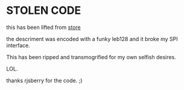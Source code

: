 # STOLEN CODE 

this has been lifted from [store](https://crates.io/crates/store/0.1.0-alpha.3)

the descriment was encoded with a funky leb128 and it broke my SPI interface. 

This has been ripped and transmogrified for my own selfish desires.

LOL.

thanks rjsberry for the code. ;)

